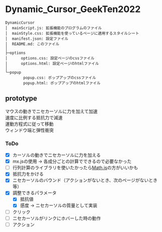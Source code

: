 # Dynamic_Cursor_GeekTen2022

```
DynamicCursor
│  mainScript.js: 拡張機能のプログラムのファイル
│  mainStyle.css: 拡張機能を使っているページに適用するスタイルシート
│  manifest.json: 設定ファイル
│  README.md: このファイル
│
├─options
│      options.css: 設定ページのcssファイル
│      options.html: 設定ページのhtmlファイル
│
└─popup
        popup.css: ポップアップのcssファイル
        popup.html: ポップアップのhtmlファイル
```

## prototype
マウスの動きでニセカーソルに力を加えて加速  
速度に比例する抵抗力で減速  
運動方程式に従って移動  
ウィンドウ端と弾性衝突  
### ToDo
- [x] カーソルの動きでニセカーソルに力を加える
- [x] mx.jsの使用 &rarr; 各成分ごとの計算でできるので必要なかった
- [ ] 行列計算のライブラリを使いたかったら[Math.js](https://mathjs.org/)の方がいいかも
- [x] 抵抗力をかける
- [x] ニセカーソルのバウンド（アクションがないとき、次のページがないとき等）
- [x] 調整できるパラメータ
  - [x] 抵抗値
  - [x] 感度 &rarr; ニセカーソルの質量として実装
- [ ] クリック
- [ ] ニセカーソルがリンクにホバーした時の動作
- [ ] アクション
